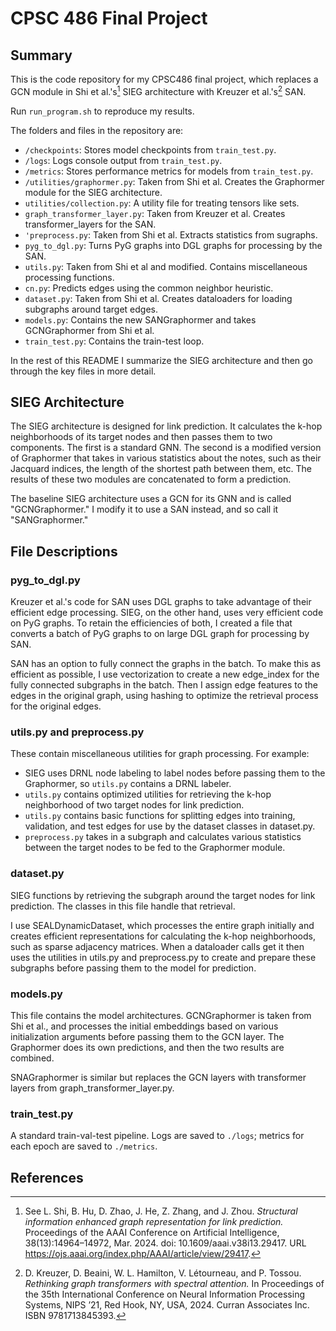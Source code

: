 # CPSC 486 Final Project

## Summary

This is the code repository for my CPSC486 final project, which replaces a GCN module in Shi et al.'s[^2] SIEG architecture with Kreuzer et al.'s[^1] SAN. 

Run `run_program.sh` to reproduce my results.

The folders and files in the repository are:
- `/checkpoints`: Stores model checkpoints from `train_test.py`.
- `/logs`: Logs console output from `train_test.py`.
- `/metrics`: Stores performance metrics for models from `train_test.py`.
- `/utilities/graphormer.py`: Taken from Shi et al. Creates the Graphormer module for the SIEG architecture.
- `utilities/collection.py`: A utility file for treating tensors like sets.
- `graph_transformer_layer.py`: Taken from Kreuzer et al. Creates transformer_layers for the SAN.
- `'preprocess.py`: Taken from Shi et al. Extracts statistics from sugraphs.
- `pyg_to_dgl.py`: Turns PyG graphs into DGL graphs for processing by the SAN.
- `utils.py`: Taken from Shi et al and modified. Contains miscellaneous processing functions.
- `cn.py`: Predicts edges using the common neighbor heuristic.
- `dataset.py`: Taken from Shi et al. Creates dataloaders for loading subgraphs around target edges.
- `models.py`: Contains the new SANGraphormer and takes GCNGraphormer from Shi et al.
- `train_test.py`: Contains the train-test loop. 

In the rest of this README I summarize the SIEG architecture and then go through the key files in more detail.

## SIEG Architecture

The SIEG architecture is designed for link prediction. It calculates the k-hop neighborhoods of its target nodes and then passes them to two components. The first is a standard GNN. The second is a modified version of Graphormer that takes in various statistics about the notes, such as their Jacquard indices, the length of the shortest path between them, etc. The results of these two modules are concatenated to form a prediction.

The baseline SIEG architecture uses a GCN for its GNN and is called "GCNGraphormer." I modify it to use a SAN instead, and so call it "SANGraphormer."

## File Descriptions

### pyg_to_dgl.py

Kreuzer et al.'s code for SAN uses DGL graphs to take advantage of their efficient edge processing. SIEG, on the other hand, uses very efficient code on PyG graphs. To retain the efficiencies of both, I created a file that converts a batch of PyG graphs to on large DGL graph for processing by SAN.

SAN has an option to fully connect the graphs in the batch. To make this as efficient as possible, I use vectorization to create a new edge_index for the fully connected subgraphs in the batch. Then I assign edge features to the edges in the original graph, using hashing to optimize the retrieval process for the original edges.

### utils.py and preprocess.py

These contain miscellaneous utilities for graph processing. For example:
- SIEG uses DRNL node labeling to label nodes before passing them to the Graphormer, so `utils.py` contains a DRNL labeler. 
- `utils.py` contains optimized utilities for retrieving the k-hop neighborhood of two target nodes for link prediction.
- `utils.py` contains basic functions for splitting edges into training, validation, and test edges for use by the dataset classes in dataset.py.
- `preprocess.py` takes in a subgraph and calculates various statistics between the target nodes to be fed to the Graphormer module.

### dataset.py

SIEG functions by retrieving the subgraph around the target nodes for link prediction. The classes in this file handle that retrieval. 

I use SEALDynamicDataset, which processes the entire graph initially and creates efficient representations for calculating the k-hop neighborhoods, such as sparse adjacency matrices. When a dataloader calls get it then uses the utilities in utils.py and preprocess.py to create and prepare these subgraphs before passing them to the model for prediction.

### models.py

This file contains the model architectures. GCNGraphormer is taken from Shi et al., and processes the initial embeddings based on various initialization arguments before passing them to the GCN layer. The Graphormer does its own predictions, and then the two results are combined.

SNAGraphormer is similar but replaces the GCN layers with transformer layers from graph_transformer_layer.py. 

### train_test.py

A standard train-val-test pipeline. Logs are saved to `./logs`;  metrics for each epoch are saved to `./metrics`.

## References

[^1]: D. Kreuzer, D. Beaini, W. L. Hamilton, V. Létourneau, and P. Tossou. *Rethinking graph transformers with spectral attention.* In Proceedings of the 35th International Conference on Neural Information Processing Systems, NIPS ’21, Red Hook, NY, USA, 2024. Curran Associates Inc. ISBN 9781713845393.

[^2]: See L. Shi, B. Hu, D. Zhao, J. He, Z. Zhang, and J. Zhou. *Structural information enhanced graph
representation for link prediction.* Proceedings of the AAAI Conference on Artificial Intelligence,
38(13):14964–14972, Mar. 2024. doi: 10.1609/aaai.v38i13.29417. URL https://ojs.aaai.org/index.php/AAAI/article/view/29417.